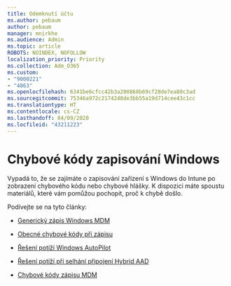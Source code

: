 ```yaml
---
title: Odemknutí účtu
ms.author: pebaum
author: pebaum
manager: mnirkhe
ms.audience: Admin
ms.topic: article
ROBOTS: NOINDEX, NOFOLLOW
localization_priority: Priority
ms.collection: Adm_O365
ms.custom:
- "9000221"
- "4863"
ms.openlocfilehash: 6341be6cfcc42b3a200868b69cf28de7ea80c3ad
ms.sourcegitcommit: 75346a972c2174248de3bb55a19d714cee43c1cc
ms.translationtype: HT
ms.contentlocale: cs-CZ
ms.lasthandoff: 04/09/2020
ms.locfileid: "43211223"
---
```

# <a name="windows-enrolment-error-codes"></a>Chybové kódy zapisování Windows

Vypadá to, že se zajímáte o zapisování zařízení s Windows do Intune po zobrazení chybového kódu nebo chybové hlášky. K dispozici máte spoustu materiálů, které vám pomůžou pochopit, proč k chybě došlo.
 
Podívejte se na tyto články:

- [Generický zápis Windows MDM](https://docs.microsoft.com/mem/intune/enrollment/troubleshoot-windows-enrollment-errors)

- [Obecné chybové kódy při zápisu](https://docs.microsoft.com/mem/intune/enrollment/troubleshoot-device-enrollment-in-intune#general-enrollment-error-codes)

- [Řešení potíží Windows AutoPilot](https://docs.microsoft.com/windows/deployment/windows-autopilot/troubleshooting)

- [Řešení potíží při selhání připojení Hybrid AAD](https://docs.microsoft.com/azure/active-directory/devices/troubleshoot-hybrid-join-windows-current)

- [Chybové kódy zápisu MDM](https://docs.microsoft.com/windows/win32/mdmreg/mdm-registration-constants)
